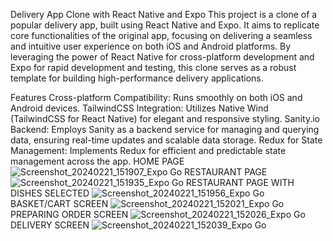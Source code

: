 Delivery App Clone with React Native and Expo
This project is a clone of a popular delivery app, built using React Native and Expo. It aims to replicate core functionalities of the original app, focusing on delivering a seamless and intuitive user experience on both iOS and Android platforms. By leveraging the power of React Native for cross-platform development and Expo for rapid development and testing, this clone serves as a robust template for building high-performance delivery applications.

Features
Cross-platform Compatibility: Runs smoothly on both iOS and Android devices.
TailwindCSS Integration: Utilizes Native Wind (TailwindCSS for React Native) for elegant and responsive styling.
Sanity.io Backend: Employs Sanity as a backend service for managing and querying data, ensuring real-time updates and scalable data storage.
Redux for State Management: Implements Redux for efficient and predictable state management across the app.
HOME PAGE
![Screenshot_20240221_151907_Expo Go](https://github.com/Graeberj/deliveroo-too/assets/73848091/db113de2-9808-466f-9403-c9264664ed38)
RESTAURANT PAGE
![Screenshot_20240221_151935_Expo Go](https://github.com/Graeberj/deliveroo-too/assets/73848091/95174e84-ccec-4b5d-a142-5e715bc00e36)
RESTAURANT PAGE WITH DISHES SELECTED
![Screenshot_20240221_151956_Expo Go](https://github.com/Graeberj/deliveroo-too/assets/73848091/3423d27c-9939-4fda-97f1-d5ce2c8df4db)
BASKET/CART SCREEN
![Screenshot_20240221_152021_Expo Go](https://github.com/Graeberj/deliveroo-too/assets/73848091/83238d3d-21da-4920-b499-0544a3f22fa3)
PREPARING ORDER SCREEN
![Screenshot_20240221_152026_Expo Go](https://github.com/Graeberj/deliveroo-too/assets/73848091/f44f0115-075c-4be3-b2a1-c49a8eae80a7)
DELIVERY SCREEN
![Screenshot_20240221_152039_Expo Go](https://github.com/Graeberj/deliveroo-too/assets/73848091/583e7f60-cc64-4740-bf12-1ec0442e2929)
